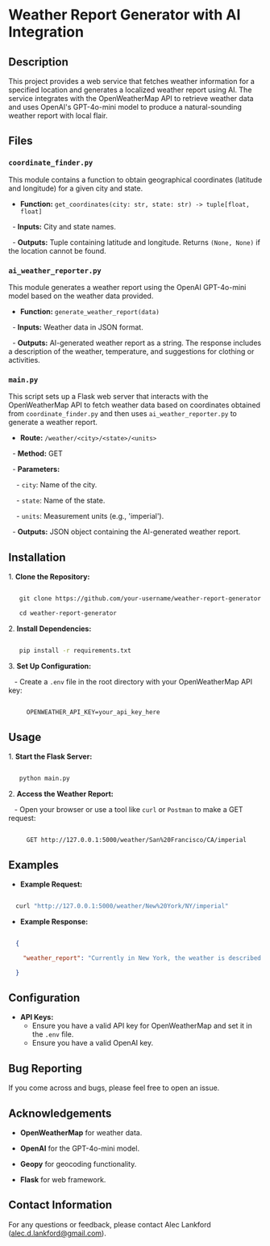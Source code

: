 # Weather Report Generator with AI Integration

## Description

This project provides a web service that fetches weather information for a specified location and generates a localized weather report using AI. The service integrates with the OpenWeatherMap API to retrieve weather data and uses OpenAI's GPT-4o-mini model to produce a natural-sounding weather report with local flair.

## Files

### `coordinate_finder.py`

This module contains a function to obtain geographical coordinates (latitude and longitude) for a given city and state.

- **Function:** `get_coordinates(city: str, state: str) -> tuple[float, float]`

  - **Inputs:** City and state names.

  - **Outputs:** Tuple containing latitude and longitude. Returns `(None, None)` if the location cannot be found.

### `ai_weather_reporter.py`

This module generates a weather report using the OpenAI GPT-4o-mini model based on the weather data provided.

- **Function:** `generate_weather_report(data)`

  - **Inputs:** Weather data in JSON format.

  - **Outputs:** AI-generated weather report as a string. The response includes a description of the weather, temperature, and suggestions for clothing or activities.

### `main.py`

This script sets up a Flask web server that interacts with the OpenWeatherMap API to fetch weather data based on coordinates obtained from `coordinate_finder.py` and then uses `ai_weather_reporter.py` to generate a weather report.

- **Route:** `/weather/<city>/<state>/<units>`

  - **Method:** GET

  - **Parameters:**

    - `city`: Name of the city.

    - `state`: Name of the state.

    - `units`: Measurement units (e.g., 'imperial').

  - **Outputs:** JSON object containing the AI-generated weather report.

## Installation

1\. **Clone the Repository:**

```bash

   git clone https://github.com/your-username/weather-report-generator.git

   cd weather-report-generator

```

2\. **Install Dependencies:**

```bash

   pip install -r requirements.txt

```

3\. **Set Up Configuration:**

   - Create a `.env` file in the root directory with your OpenWeatherMap API key:

```bash

     OPENWEATHER_API_KEY=your_api_key_here

```

## Usage

1\. **Start the Flask Server:**

```bash

   python main.py

```

2\. **Access the Weather Report:**

   - Open your browser or use a tool like `curl` or `Postman` to make a GET request:

```

     GET http://127.0.0.1:5000/weather/San%20Francisco/CA/imperial

```

## Examples

- **Example Request:**

```bash

  curl "http://127.0.0.1:5000/weather/New%20York/NY/imperial"

```

- **Example Response:**

```json

  {

    "weather_report": "Currently in New York, the weather is described as clear sky. The temperature is 75°F with a feels-like temperature of 77°F. The high for today is 80°F and the low is 70°F. Humidity is at 60%, and wind speed is 5 m/s. It's a beautiful day to go outside and enjoy some fresh air. Wear light clothing and enjoy a stroll in the park!"

  }

```

## Configuration

- **API Keys:**
  - Ensure you have a valid API key for OpenWeatherMap and set it in the `.env` file.
  - Ensure you have a valid OpenAI key.

## Bug Reporting

If you come across and bugs, please feel free to open an issue.

## Acknowledgements

- **OpenWeatherMap** for weather data.

- **OpenAI** for the GPT-4o-mini model.

- **Geopy** for geocoding functionality.

- **Flask** for web framework.

## Contact Information

For any questions or feedback, please contact Alec Lankford (alec.d.lankford@gmail.com).
